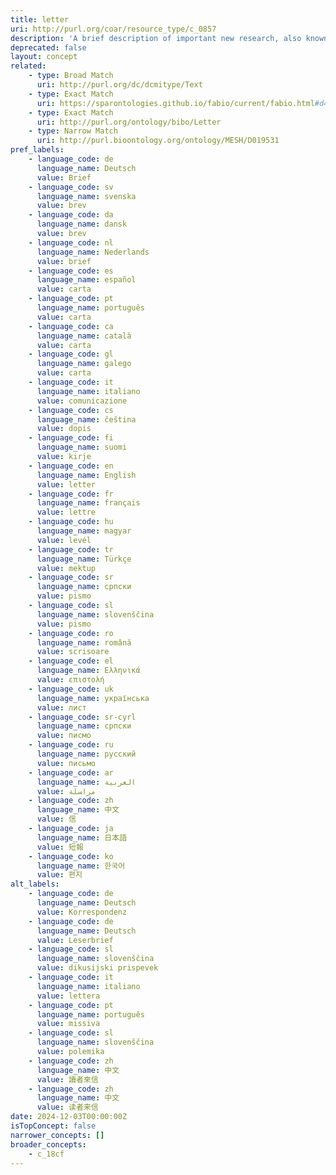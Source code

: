 ```yaml
---
title: letter
uri: http://purl.org/coar/resource_type/c_0857
description: 'A brief description of important new research, also known as “communication”. [Source: https://cerif.eurocris.org/vocab/html/OutputTypes.html#Letter]'
deprecated: false
layout: concept
related:
    - type: Broad Match
      uri: http://purl.org/dc/dcmitype/Text
    - type: Exact Match
      uri: https://sparontologies.github.io/fabio/current/fabio.html#d4e3803
    - type: Exact Match
      uri: http://purl.org/ontology/bibo/Letter
    - type: Narrow Match
      uri: http://purl.bioontology.org/ontology/MESH/D019531
pref_labels:
    - language_code: de
      language_name: Deutsch
      value: Brief
    - language_code: sv
      language_name: svenska
      value: brev
    - language_code: da
      language_name: dansk
      value: brev
    - language_code: nl
      language_name: Nederlands
      value: brief
    - language_code: es
      language_name: español
      value: carta
    - language_code: pt
      language_name: português
      value: carta
    - language_code: ca
      language_name: català
      value: carta
    - language_code: gl
      language_name: galego
      value: carta
    - language_code: it
      language_name: italiano
      value: comunicazione
    - language_code: cs
      language_name: čeština
      value: dopis
    - language_code: fi
      language_name: suomi
      value: kirje
    - language_code: en
      language_name: English
      value: letter
    - language_code: fr
      language_name: français
      value: lettre
    - language_code: hu
      language_name: magyar
      value: levél
    - language_code: tr
      language_name: Türkçe
      value: mektup
    - language_code: sr
      language_name: српски
      value: pismo
    - language_code: sl
      language_name: slovenščina
      value: pismo
    - language_code: ro
      language_name: română
      value: scrisoare
    - language_code: el
      language_name: Ελληνικά
      value: επιστολή
    - language_code: uk
      language_name: українська
      value: лист
    - language_code: sr-cyrl
      language_name: српски
      value: писмо
    - language_code: ru
      language_name: русский
      value: письмо
    - language_code: ar
      language_name: العربية
      value: مراسلة
    - language_code: zh
      language_name: 中文
      value: 信
    - language_code: ja
      language_name: 日本語
      value: 短報
    - language_code: ko
      language_name: 한국어
      value: 편지
alt_labels:
    - language_code: de
      language_name: Deutsch
      value: Korrespondenz
    - language_code: de
      language_name: Deutsch
      value: Leserbrief
    - language_code: sl
      language_name: slovenščina
      value: dikusijski prispevek
    - language_code: it
      language_name: italiano
      value: lettera
    - language_code: pt
      language_name: português
      value: missiva
    - language_code: sl
      language_name: slovenščina
      value: polemika
    - language_code: zh
      language_name: 中文
      value: 讀者來信
    - language_code: zh
      language_name: 中文
      value: 读者来信
date: 2024-12-03T00:00:00Z
isTopConcept: false
narrower_concepts: []
broader_concepts:
    - c_18cf
---
```


